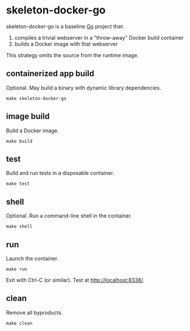 # skeleton-docker-go

skeleton-docker-go is a baseline [Go](https://golang.org) project that:

1. compiles a trivial webserver in a "throw-away" Docker build container
2. builds a Docker image with that webserver

This strategy omits the source from the runtime image.

## containerized app build

Optional.  May build a binary with dynamic library dependencies.

    make skeleton-docker-go

## image build

Build a Docker image.

    make build

## test

Build and run tests in a disposable container.

    make test

## shell

Optional.  Run a command-line shell in the container.

    make shell

## run

Launch the container.

    make run

Exit with Ctrl-C (or similar).  Test at [http://localhost:8338/](http://localhost:8338/).

## clean

Remove all byproducts.

    make clean
